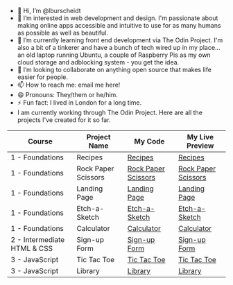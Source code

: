 - 👋 Hi, I’m @lburscheidt
- 👀 I’m interested in web development and design. I'm passionate about making online apps accessible and intuitive to use for as many humans as possible as well as beautiful.
- 🌱 I’m currently learning front end development via The Odin Project. I'm also a bit of a tinkerer and have a bunch of tech wired up in my place... an old laptop running Ubuntu, a couple of Raspberry Pis as my own cloud storage and adblocking system - you get the idea. 
- 💞️ I’m looking to collaborate on anything open source that makes life easier for people.
- 📫 How to reach me: email me here!
- 😄 Pronouns: They/them or he/him.
- ⚡ Fun fact: I lived in London for a long time.
- I am currently working through The Odin Project. Here are all the projects I've created for it so far.

|Course | Project Name | My Code | My Live Preview |
|-------|--------------|---------|-----------------|
|1 - Foundations|Recipes|[Recipes](https://github.com/lburscheidt/odin-recipes)|[Recipes](https://lburscheidt.github.io/tasty-recipes/)|
|1 - Foundations|Rock Paper Scissors|[Rock Paper Scissors](https://github.com/lburscheidt/rock-paper-scissors)|[Rock Paper Scissors](https://lburscheidt.github.io/rock-paper-scissors/)|
|1 - Foundations|Landing Page|[Landing Page](https://github.com/lburscheidt/landing-page)|[Landing Page](https://lburscheidt.github.io/landing-page/)|
|1 - Foundations|Etch-a-Sketch|[Etch-a-Sketch](https://github.com/lburscheidt/etch-a-sketch)|[Etch-a-Sketch](https://lburscheidt.github.io/etch-a-sketch/)|
|1 - Foundations|Calculator|[Calculator](https://github.com/lburscheidt/calculator)|[Calculator](https://lburscheidt.github.io/calculator/)|
|2 - Intermediate HTML & CSS|Sign-up Form|[Sign-up Form](https://github.com/lburscheidt/smooth-solid-signup-form)|[Sign-up Form](https://lburscheidt.github.io/smooth-solid-signup-form/)|
|3 - JavaScript|Tic Tac Toe|[Tic Tac Toe](https://github.com/lburscheidt/terrific-tic-tac-toe)|[Tic Tac Toe](https://lburscheidt.github.io/terrific-tic-tac-toe/)
|3 - JavaScript|Library|[Library](https://github.com/lburscheidt/legendary-little-library)|[Library](https://lburscheidt.github.io/legendary-little-library/)
<!---
lburscheidt/lburscheidt is a ✨ special ✨ repository because its `README.md` (this file) appears on your GitHub profile.
You can click the Preview link to take a look at your changes.
--->
